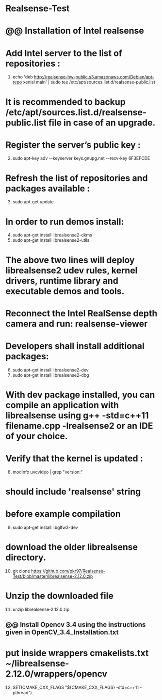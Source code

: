 # Realsense-Test


# @@ Installation of Intel realsense

# Add Intel server to the list of repositories :
1. echo 'deb http://realsense-hw-public.s3.amazonaws.com/Debian/apt-repo xenial main' | sudo tee /etc/apt/sources.list.d/realsense-public.list

# It is recommended to backup /etc/apt/sources.list.d/realsense-public.list file in case of an upgrade.

# Register the server’s public key :
2. sudo apt-key adv --keyserver keys.gnupg.net --recv-key 6F3EFCDE

# Refresh the list of repositories and packages available :
3. sudo apt-get update

# In order to run demos install:
4. sudo apt-get install librealsense2-dkms
5. sudo apt-get install librealsense2-utils
# The above two lines will deploy librealsense2 udev rules, kernel drivers, runtime library and executable demos and tools. 

# Reconnect the Intel RealSense depth camera and run: realsense-viewer

# Developers shall install additional packages:
6. sudo apt-get install librealsense2-dev
7. sudo apt-get install librealsense2-dbg
# With dev package installed, you can compile an application with librealsense using g++ -std=c++11 filename.cpp -lrealsense2 or an IDE of your choice.

# Verify that the kernel is updated :
8. modinfo uvcvideo | grep "version:"
# should include 'realsense' string

# before example compilation
9. sudo apt-get install libglfw3-dev

# download the older librealsense directory.
10. git clone https://github.com/pkr97/Realsense-Test/blob/master/librealsense-2.12.0.zip

# Unzip the downloaded file
11. unzip librealsense-2.12.0.zip

## @@ Install Opencv 3.4 using the instructions given in OpenCV_3.4_Installation.txt 

# put inside wrappers cmakelists.txt ~/librealsense-2.12.0/wrappers/opencv
12. SET(CMAKE_CXX_FLAGS "${CMAKE_CXX_FLAGS} -std=c++11 -pthread")


